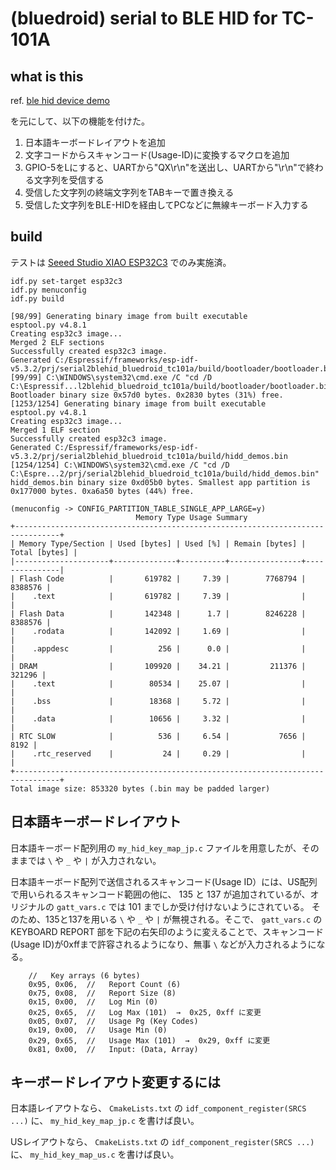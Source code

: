 # (bluedroid) serial to BLE HID for TC-101A

## what is this

ref. [ble hid device demo](https://github.com/espressif/esp-idf/tree/master/examples/bluetooth/bluedroid/ble/ble_hid_device_demo)

を元にして、以下の機能を付けた。

1. 日本語キーボードレイアウトを追加
1. 文字コードからスキャンコード(Usage-ID)に変換するマクロを追加
1. GPIO-5をLにすると、UARTから"QX\r\n"を送出し、UARTから"\r\n"で終わる文字列を受信する
1. 受信した文字列の終端文字列をTABキーで置き換える
1. 受信した文字列をBLE-HIDを経由してPCなどに無線キーボード入力する


## build

テストは [Seeed Studio XIAO ESP32C3](https://wiki.seeedstudio.com/XIAO_ESP32C3_Getting_Started/) でのみ実施済。

```
idf.py set-target esp32c3
idf.py menuconfig
idf.py build
```

```
[98/99] Generating binary image from built executable
esptool.py v4.8.1
Creating esp32c3 image...
Merged 2 ELF sections
Successfully created esp32c3 image.
Generated C:/Espressif/frameworks/esp-idf-v5.3.2/prj/serial2blehid_bluedroid_tc101a/build/bootloader/bootloader.bin
[99/99] C:\WINDOWS\system32\cmd.exe /C "cd /D C:\Espressif...l2blehid_bluedroid_tc101a/build/bootloader/bootloader.bin"
Bootloader binary size 0x57d0 bytes. 0x2830 bytes (31%) free.
[1253/1254] Generating binary image from built executable
esptool.py v4.8.1
Creating esp32c3 image...
Merged 1 ELF section
Successfully created esp32c3 image.
Generated C:/Espressif/frameworks/esp-idf-v5.3.2/prj/serial2blehid_bluedroid_tc101a/build/hidd_demos.bin
[1254/1254] C:\WINDOWS\system32\cmd.exe /C "cd /D C:\Espre...2/prj/serial2blehid_bluedroid_tc101a/build/hidd_demos.bin"
hidd_demos.bin binary size 0xd05b0 bytes. Smallest app partition is 0x177000 bytes. 0xa6a50 bytes (44%) free.
```

```
(menuconfig -> CONFIG_PARTITION_TABLE_SINGLE_APP_LARGE=y)
                            Memory Type Usage Summary
+--------------------------------------------------------------------------------+
| Memory Type/Section | Used [bytes] | Used [%] | Remain [bytes] | Total [bytes] |
|---------------------+--------------+----------+----------------+---------------|
| Flash Code          |       619782 |     7.39 |        7768794 |       8388576 |
|    .text            |       619782 |     7.39 |                |               |
| Flash Data          |       142348 |      1.7 |        8246228 |       8388576 |
|    .rodata          |       142092 |     1.69 |                |               |
|    .appdesc         |          256 |      0.0 |                |               |
| DRAM                |       109920 |    34.21 |         211376 |        321296 |
|    .text            |        80534 |    25.07 |                |               |
|    .bss             |        18368 |     5.72 |                |               |
|    .data            |        10656 |     3.32 |                |               |
| RTC SLOW            |          536 |     6.54 |           7656 |          8192 |
|    .rtc_reserved    |           24 |     0.29 |                |               |
+--------------------------------------------------------------------------------+
Total image size: 853320 bytes (.bin may be padded larger)
```


## 日本語キーボードレイアウト

日本語キーボード配列用の `my_hid_key_map_jp.c` ファイルを用意したが、そのままでは `\` や `_` や `|` が入力されない。

日本語キーボード配列で送信されるスキャンコード(Usage ID）には、US配列で用いられるスキャンコード範囲の他に、 135 と 137 が追加されているが、オリジナルの `gatt_vars.c` では 101 までしか受け付けないようにされている。 そのため、135と137を用いる `\` や `_` や `|` が無視される。そこで、 `gatt_vars.c` の KEYBOARD REPORT 部を下記の右矢印のように変えることで、スキャンコード(Usage ID)が0xffまで許容されるようになり、無事 `\` などが入力されるようになる。

```
    //   Key arrays (6 bytes)
    0x95, 0x06,  //   Report Count (6)
    0x75, 0x08,  //   Report Size (8)
    0x15, 0x00,  //   Log Min (0)
    0x25, 0x65,  //   Log Max (101)  →  0x25, 0xff に変更
    0x05, 0x07,  //   Usage Pg (Key Codes)
    0x19, 0x00,  //   Usage Min (0)
    0x29, 0x65,  //   Usage Max (101)  →  0x29, 0xff に変更
    0x81, 0x00,  //   Input: (Data, Array)
```

## キーボードレイアウト変更するには

日本語レイアウトなら、 ```CmakeLists.txt``` の ```idf_component_register(SRCS ...)``` に、 ```my_hid_key_map_jp.c``` を書けば良い。

USレイアウトなら、 ```CmakeLists.txt``` の ```idf_component_register(SRCS ...)``` に、 ```my_hid_key_map_us.c``` を書けば良い。



